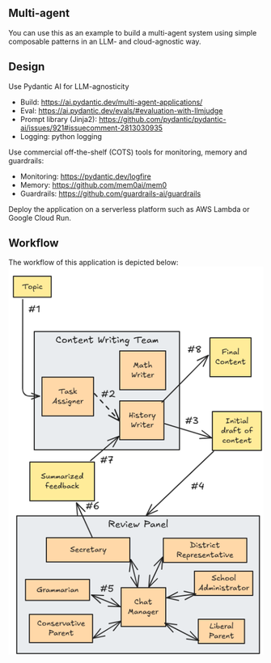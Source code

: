 ## Multi-agent 
You can use this as an example to build a multi-agent system using
simple composable patterns in an LLM- and cloud-agnostic way.

## Design
Use Pydantic AI for LLM-agnosticity
* Build: https://ai.pydantic.dev/multi-agent-applications/ 
* Eval: https://ai.pydantic.dev/evals/#evaluation-with-llmjudge 
* Prompt library (Jinja2): https://github.com/pydantic/pydantic-ai/issues/921#issuecomment-2813030935
* Logging: python logging

Use commercial off-the-shelf (COTS) tools for monitoring, memory and guardrails:
* Monitoring: https://pydantic.dev/logfire
* Memory: https://github.com/mem0ai/mem0
* Guardrails: https://github.com/guardrails-ai/guardrails

Deploy the application on a serverless platform such as AWS Lambda or Google Cloud Run.

## Workflow
The workflow of this application is depicted below:
![k12_workflow](k12_content_writing_workflow.png)
